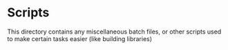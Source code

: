 # Scripts

This directory contains any miscellaneous batch files, or other scripts used to make certain tasks easier (like building libraries)
